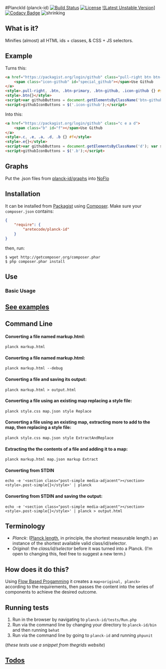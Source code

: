 #PlanckId (planck-id)
[![Build Status](https://secure.travis-ci.org/aretecode/planck-id.svg)](https://travis-ci.org/aretecode/planck-id)
[![License](https://poser.pugx.org/aretecode/planck-id/license)](http://packagist.org/packages/aretecode/planck-id)
[![Latest Unstable Version]](https://poser.pugx.org/aretecode/planck-id/v/unstable)
[![Codacy Badge](https://api.codacy.com/project/badge/6ea69f611cb84c63862b2750a5e48563)](http://www.codacy.com/app/aretecode/planck-id)
![shrinking](http://jonlieffmd.com/wp-content/uploads/2012/01/512px-Scale_one_to_thousand_volume.svg_3.png)

## What is it?
Minifies (almost) all HTML ids + classes, & CSS + JS selectors.

## Example
Turns this:
```html
<a href="https://packagist.org/login/github" class="pull-right btn btn-primary btn-github">
    <span class="icon-github" id="special_github"></span>Use Github
</a>
<style>.pull-right, .btn, .btn-primary, .btn-github, .icon-github {} #special_github</style>
<style>.btn{}</style>
<script>var githubButtons = document.getElementsByClassName('btn-github'); var specialGithub = document.getElementById('special_github');</script>
<script>githubIconButtons = $('.icon-github');</script>
```
Into this: 
```html
<a href="https://packagist.org/login/github" class="c e a d">
    <span class="b" id="f"></span>Use Github
</a>
<style>.c, .e, .a, .d, .b {} #f</style>
<style>.e{}</style>
<script>var githubButtons = document.getElementsByClassName('d'); var specialGithub = document.getElementById('f');</script>
<script>githubIconButtons = $('.b');</script>
```

## Graphs
Put the .json files from [planck-id/graphs](http://github.com/aretecode/planck-id/graphs/) into [NoFlo](http://noflojs.org)

## Installation
It can be installed from [Packagist](https://packagist.org/planck-id) using [Composer](https://getcomposer.org/). Make sure your `composer.json` contains:
```json
{
    "require": {
        "aretecode/planck-id"
    }
}
```

then, run: 
```
$ wget http://getcomposer.org/composer.phar
$ php composer.phar install
```


## Use
### Basic Usage
## [See examples](https://github.com/aretecode/planck-id/blob/master/examples)

## Command Line
#### Converting a file named markup.html:
`planck markup.html`
#### Converting a file named markup.html:
`planck markup.html --debug`
#### Converting a file and saving its output:
`planck markup.html > output.html`
#### Converting a file using an existing map replacing a style file:
`planck style.css map.json style Replace` 
#### Converting a file using an existing map, extracting more to add to the map, then replacing a style file:
`planck style.css map.json style ExtractAndReplace`
#### Extracting the the contents of a file and adding it to a map:
`planck markup.html map.json markup Extract`
#### Converting from STDIN
```echo -e '<section class="post-simple media-adjacent"></section><style>.post-simple{}</style>' | planck```
#### Converting from STDIN and saving the output:
```echo -e '<section class="post-simple media-adjacent"></section><style>.post-simple{}</style>' | planck > output.html```


## Terminology
* _Planck_: ([Planck length](https://en.wikipedia.org/wiki/Planck_length), in principle, the shortest measurable length.) an instance of the shortest available valid class/id/selector. 
* _Original_: the _class/id/selector_ before it was turned into a Planck. (I'm open to changing this, feel free to suggest a new term.)

## How does it do this?
Using [Flow Based Progamming](http://www.jpaulmorrison.com/fbp/) it creates a  `map<original, planck>` according to the requirements, then passes the content into the series of components to achieve the desired outcome. 

## Running tests
1. Run in the browser by navigating to `planck-id/tests/Run.php`
2. Run via the command line by changing your directory to `planck-id/bin` and then running `behat`
3. Run via the command line by going to `planck-id` and running `phpunit`

(_these tests use a snippet from thegrids website_)

## [Todos](https://github.com/aretecode/planck-id/blob/master/TODO.md)